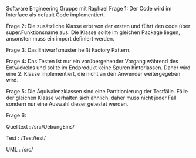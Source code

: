 Software Engineering
Gruppe mit Raphael
Frage 1: Der Code wird im Interface als default Code implementiert.

Frage 2: Die zusätzliche Klasse erbt von der ersten und führt den code über super.Funktionsname aus. Die Klasse sollte im gleichen Package liegen, ansonsten muss ein import definiert werden.

Frage 3: Das Entwurfsmuster heißt Factory Pattern.

Frage 4: Das Testen ist nur ein vorübergehender Vorgang während des Entwickelns und sollte im Endprodukt keine Spuren hinterlassen. Daher wird eine 2. Klasse implementiert, die nicht an den Anwender weitergegeben wird.

Frage 5: Die Äquivalenzklassen sind eine Partitionierung der Testfälle. Fälle der gleichen Klasse verhalten sich ähnlich, daher muss nicht jeder Fall sondern nur eine Auswahl dieser getestet werden.

Frage 6:

Quelltext : /src/UebungEins/

Test : /Test/test/

UML : /src/
